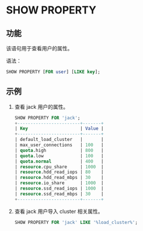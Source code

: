 # SHOW PROPERTY

## 功能

该语句用于查看用户的属性。

语法：

```sql
SHOW PROPERTY [FOR user] [LIKE key];
```

## 示例

1. 查看 jack 用户的属性。

    ```sql
    SHOW PROPERTY FOR 'jack';
    +------------------------+-------+
    | Key                    | Value |
    +------------------------+-------+
    | default_load_cluster   |       |
    | max_user_connections   | 100   |
    | quota.high             | 800   |
    | quota.low              | 100   |
    | quota.normal           | 400   |
    | resource.cpu_share     | 1000  |
    | resource.hdd_read_iops | 80    |
    | resource.hdd_read_mbps | 30    |
    | resource.io_share      | 1000  |
    | resource.ssd_read_iops | 1000  |
    | resource.ssd_read_mbps | 30    |
    +------------------------+-------+
    ```

2. 查看 jack 用户导入 cluster 相关属性。

    ```sql
    SHOW PROPERTY FOR 'jack' LIKE '%load_cluster%';
    ```
